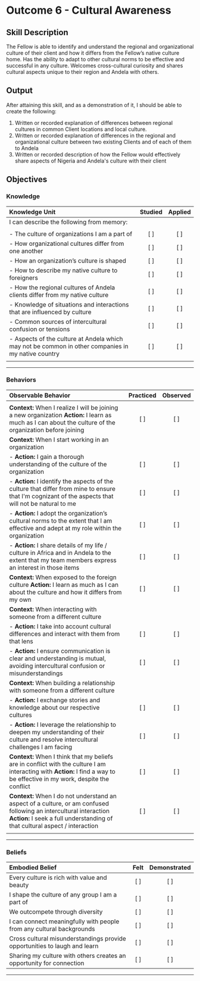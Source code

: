 # Outcome 6 - Cultural Awareness


## Skill Description

The Fellow is able to identify and understand the regional and organizational culture of their client and how it differs from the Fellow’s native culture home. Has the ability to adapt to other cultural norms to be effective and successful in any culture. Welcomes cross-cultural curiosity and shares cultural aspects unique to their region and Andela with others.


## Output
After attaining this skill, and as a demonstration of it, I should be able to create the following:

1. Written or recorded explanation of differences between regional cultures in common Client locations and local culture.
2. Written or recorded explanation of differences in the regional and organizational culture between two existing Clients and of each of them to Andela
3. Written or recorded description of how the Fellow would effectively share aspects of Nigeria and Andela's culture with their client


## Objectives

### Knowledge


| Knowledge Unit | Studied | Applied |
|:---|:---:|:---:|
| I can describe the following from memory: | | |
| | | |
| - The culture of organizations I am a part of | [ ] | [ ] |
| - How organizational cultures differ from one another  | [ ] | [ ] |
| - How an organization’s culture is shaped | [ ] | [ ] |
| - How to describe my native culture to foreigners | [ ] | [ ] |
| - How the regional cultures of Andela clients differ from my native culture | [ ] | [ ] |
| - Knowledge of situations and interactions that are influenced by culture | [ ] | [ ] |
| - Common sources of intercultural confusion or tensions | [ ] | [ ] |
| - Aspects of the culture at Andela which may not be common in other companies in my native country | [ ] | [ ] |
| | | |

---

### Behaviors

| Observable Behavior | Practiced | Observed |
|:---|:---:|:---:|
| | | |
| **Context:** When I realize I will be  joining a new organization **Action:** I learn as much as I can about the culture of the organization before joining | [ ] | [ ] |
| **Context:** When I start working in an organization | | |
| - **Action:** I gain a thorough understanding of the culture of the organization | [ ] | [ ] |
| - **Action:** I identify the aspects of the culture that differ from mine to ensure that I'm cognizant of the aspects that will not be natural to me | [ ] | [ ] |
| - **Action:** I adopt the organization’s cultural norms to the extent that I am effective and adept at my role within the organization | [ ] | [ ] |
| - **Action:** I share details of my life / culture in Africa and in Andela to the extent that my team members express an interest in those items | [ ] | [ ] |
| **Context:** When exposed to the foreign culture **Action:** I learn as much as I can about the culture and how it differs from my own | [ ] | [ ] |
| **Context:** When interacting with someone from a different culture | | |
| - **Action:** I take into account cultural differences and interact with them from that lens | [ ] | [ ] |
| - **Action:** I ensure communication is clear and understanding is mutual, avoiding intercultural confusion or misunderstandings  | [ ] | [ ] |
| **Context:** When building a relationship with someone from a different culture | | |
| - **Action:** I exchange stories and knowledge about our respective cultures | [ ] | [ ] |
| - **Action:** I leverage the relationship to deepen my understanding of their culture and resolve intercultural challenges I am facing | [ ] | [ ] |
| **Context:** When I think that my beliefs are in conflict with the culture I am interacting with **Action:** I find a way to be effective in my work, despite the conflict | [ ] | [ ] |
| **Context:** When I do not understand an aspect of a culture, or am confused following an intercultural interaction **Action:** I seek a full understanding of that cultural aspect / interaction | [ ] | [ ] |
| | | |

---


### Beliefs


| Embodied Belief | Felt | Demonstrated |
|:---|:---:|:---:|
| Every culture is rich with value and beauty | [ ] | [ ] |
| I shape the culture of any group I am a part of | [ ] | [ ] |
| We outcompete through diversity | [ ] | [ ] |
| I can connect meaningfully with people from any cultural backgrounds | [ ] | [ ] |
| Cross cultural misunderstandings provide opportunities to laugh and learn | [ ] | [ ] |
| Sharing my culture with others creates an opportunity for connection | [ ] | [ ] |
---